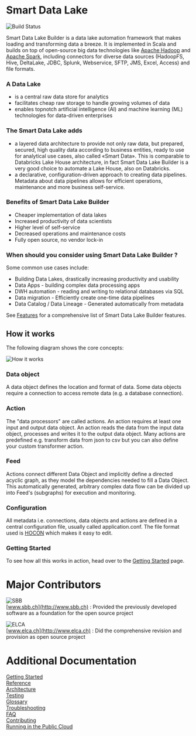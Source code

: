 # Smart Data Lake
![Build Status](https://github.com/smart-data-lake/smart-data-lake/actions/workflows/snapshot_builds.yml/badge.svg)
 
Smart Data Lake Builder is a data lake automation framework that makes loading and transforming data a breeze. 
It is implemented in Scala and builds on top of open-source big data technologies like [Apache Hadoop](https://hadoop.apache.org/) and [Apache Spark](https://spark.apache.org/), including connectors for diverse data sources (HadoopFS, Hive, DeltaLake, JDBC, Splunk,  Webservice, SFTP, JMS, Excel, Access) and file formats.

### A Data Lake
* is a central raw data store for analytics
* facilitates cheap raw storage to handle growing volumes of data
* enables topnotch artificial intelligence (AI) and machine learning (ML) technologies for data-driven enterprises

### The Smart Data Lake adds
* a layered data architecture to provide not only raw data, but prepared, secured, high quality data according to business entities, ready to use for analytical use cases, also called «Smart Data». This is comparable to Databricks Lake House architecture, in fact Smart Data Lake Builder is a very good choice to automate a Lake House, also on Databricks.
* a declarative, configuration-driven approach to creating data pipelines. Metadata about data pipelines allows for efficient operations, maintenance and more business self-service.

### Benefits of Smart Data Lake Builder
* Cheaper implementation of data lakes
* Increased productivity of data scientists
* Higher level of self-service
* Decreased operations and maintenance costs
* Fully open source, no vendor lock-in

### When should you consider using Smart Data Lake Builder ?
Some common use cases include:
* Building Data Lakes, drastically increasing productivity and usability 
* Data Apps - building complex data processing apps
* DWH automation - reading and writing to relational databases via SQL 
* Data migration - Efficiently create one-time data pipelines
* Data Catalog / Data Lineage - Generated automatically from metadata 

See [Features](https://github.com/smart-data-lake/smart-data-lake/blob/documentation/docs/features.md) for a comprehensive list of Smart Data Lake Builder features.

## How it works
The following diagram shows the core concepts:

![How it works](https://github.com/smart-data-lake/smart-data-lake/blob/documentation/docs/images/feed.png)

### Data object
A data object defines the location and format of data. 
Some data objects require a connection to access remote data (e.g. a database connection).

### Action
The "data processors" are called actions. 
An action requires at least one input and output data object. 
An action reads the data from the input data object, processes and writes it to the output data object. 
Many actions are predefined e.g. transform data from json to csv but you can also define your custom transformer action.

### Feed
Actions connect different Data Object and implicitly define a directed acyclic graph, as they model the dependencies needed to fill a Data Object.
This automatically generated, arbitrary complex data flow can be divided up into Feed's (subgraphs) for execution and monitoring.

### Configuration
All metadata i.e. connections, data objects and actions are defined in a central configuration file, usually called application.conf.
The file format used is [HOCON](https://github.com/lightbend/config/blob/master/HOCON.md) which makes it easy to edit.

### Getting Started
To see how all this works in action, head over to the [Getting Started](https://smartdatalake.ch/docs/getting-started/setup) page.

# Major Contributors
![SBB](https://github.com/smart-data-lake/smart-data-lake/blob/documentation/docs/images/SBB_logo.png)  
[www.sbb.ch](http://www.sbb.ch) : Provided the previously developed software as a foundation for the open source project   

![ELCA](https://github.com/smart-data-lake/smart-data-lake/blob/documentation/docs/images/ELCA_logo.png)  
[www.elca.ch](http://www.elca.ch) : Did the comprehensive revision and provision as open source project 

# Additional Documentation
[Getting Started](https://smartdatalake.ch/docs/getting-started/setup)  
[Reference](https://smartdatalake.ch/docs/reference/build)  
[Architecture](https://smartdatalake.ch/docs/architecture)  
[Testing](https://github.com/smart-data-lake/smart-data-lake/blob/documentation/docs/reference/testing.md)  
[Glossary](https://github.com/smart-data-lake/smart-data-lake/blob/documentation/docs/reference/glossary.md)  
[Troubleshooting](https://smartdatalake.ch/docs/getting-started/troubleshooting/common-problems)    
[FAQ](docs/FAQ.md)  
[Contributing](CONTRIBUTING.MD)  
[Running in the Public Cloud](docs/PublicCloud.md)  
